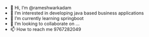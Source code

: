 - 👋 Hi, I’m @rameshwarkadam
- 👀 I’m interested in developing java based business applications
- 🌱 I’m currently learning springboot
- 💞️ I’m looking to collaborate on ...
- 📫 How to reach me 9767282049

<!---
rameshwarkadam/rameshwarkadam is a ✨ special ✨ repository because its `README.md` (this file) appears on your GitHub profile.
You can click the Preview link to take a look at your changes.
--->
